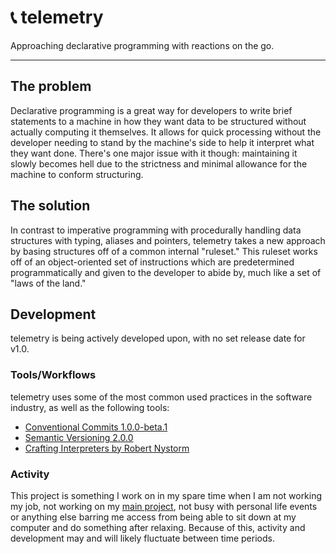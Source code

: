 # 📞 telemetry
Approaching declarative programming with reactions on the go.

----

## The problem

Declarative programming is a great way for developers to write brief statements to a machine in how they want
data to be structured without actually computing it themselves. It allows for quick processing without the developer
needing to stand by the machine's side to help it interpret what they want done. There's one major issue with it
though: maintaining it slowly becomes hell due to the strictness and minimal allowance for the machine to conform
structuring.

## The solution

In contrast to imperative programming with procedurally handling data structures with typing, aliases and pointers,
telemetry takes a new approach by basing structures off of a common internal "ruleset." This ruleset works off of
an object-oriented set of instructions which are predetermined programmatically and given to the developer to abide by,
much like a set of "laws of the land."

## Development

telemetry is being actively developed upon, with no set release date for v1.0.

### Tools/Workflows

telemetry uses some of the most common used practices in the software industry, as well as the following tools:

- [Conventional Commits 1.0.0-beta.1](https://www.conventionalcommits.org/en/v1.0.0-beta.1/#specification)
- [Semantic Versioning 2.0.0](https://semver.org/spec/v2.0.0.html)
- [Crafting Interpreters by Robert Nystorm](https://craftinginterpreters.com/)

### Activity

This project is something I work on in my spare time when I am not working my job, not working on my
[main project](https://github.com/interactions-py/library), not busy with personal life events or anything
else barring me access from being able to sit down at my computer and do something after relaxing. Because of this,
activity and development may and will likely fluctuate between time periods.
